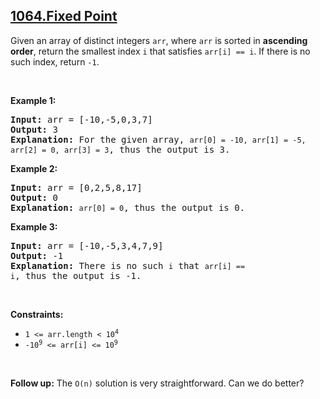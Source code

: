 ## [1064.Fixed Point](https://leetcode.com/problems/fixed-point/)
<p>Given an array of distinct integers <code>arr</code>, where <code>arr</code> is sorted in <strong>ascending order</strong>, return the smallest index <code>i</code> that satisfies <code>arr[i] == i</code>. If there is no such index, return <code>-1</code>.</p>

<p>&nbsp;</p>
<p><strong class="example">Example 1:</strong></p>

<pre>
<strong>Input:</strong> arr = [-10,-5,0,3,7]
<strong>Output:</strong> 3
<strong>Explanation:</strong> For the given array, <code>arr[0] = -10, arr[1] = -5, arr[2] = 0, arr[3] = 3</code>, thus the output is 3.</pre>

<p><strong class="example">Example 2:</strong></p>

<pre>
<strong>Input:</strong> arr = [0,2,5,8,17]
<strong>Output:</strong> 0
<strong>Explanation:</strong> <code>arr[0] = 0</code>, thus the output is 0.</pre>

<p><strong class="example">Example 3:</strong></p>

<pre>
<strong>Input:</strong> arr = [-10,-5,3,4,7,9]
<strong>Output:</strong> -1
<strong>Explanation:</strong> There is no such <code>i</code> that <code>arr[i] == i</code>, thus the output is -1.</pre>

<p>&nbsp;</p>
<p><strong>Constraints:</strong></p>

<ul>
	<li><code>1 &lt;= arr.length &lt; 10<sup>4</sup></code></li>
	<li><code>-10<sup>9</sup> &lt;= arr[i] &lt;= 10<sup>9</sup></code></li>
</ul>

<p>&nbsp;</p>
<strong>Follow up:</strong> The <code>O(n)</code> solution is very straightforward. Can we do better?